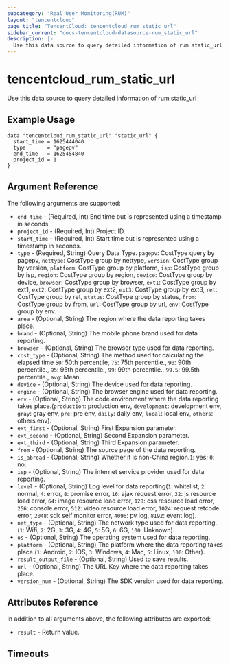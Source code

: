 ```yaml
---
subcategory: "Real User Monitoring(RUM)"
layout: "tencentcloud"
page_title: "TencentCloud: tencentcloud_rum_static_url"
sidebar_current: "docs-tencentcloud-datasource-rum_static_url"
description: |-
  Use this data source to query detailed information of rum static_url
---
```


# tencentcloud_rum_static_url

Use this data source to query detailed information of rum static_url

## Example Usage

```hcl
data "tencentcloud_rum_static_url" "static_url" {
  start_time = 1625444040
  type       = "pagepv"
  end_time   = 1625454840
  project_id = 1
}
```

## Argument Reference

The following arguments are supported:

* `end_time` - (Required, Int) End time but is represented using a timestamp in seconds.
* `project_id` - (Required, Int) Project ID.
* `start_time` - (Required, Int) Start time but is represented using a timestamp in seconds.
* `type` - (Required, String) Query Data Type. `pagepv`: CostType query by pagepv, `nettype`: CostType group by nettype, `version`: CostType group by version, `platform`: CostType group by platform, `isp`: CostType group by isp, `region`: CostType group by region, `device`: CostType group by device, `browser`: CostType group by browser, `ext1`: CostType group by ext1, `ext2`: CostType group by ext2, `ext3`: CostType group by ext3, `ret`: CostType group by ret, `status`: CostType group by status, `from`: CostType group by from, `url`: CostType group by url, `env`: CostType group by env.
* `area` - (Optional, String) The region where the data reporting takes place.
* `brand` - (Optional, String) The mobile phone brand used for data reporting.
* `browser` - (Optional, String) The browser type used for data reporting.
* `cost_type` - (Optional, String) The method used for calculating the elapsed time `50`: 50th percentile, `75`: 75th percentile., `90`: 90th percentile., `95`: 95th percentile., `99`: 99th percentile., `99.5`: 99.5th percentile., `avg`: Mean.
* `device` - (Optional, String) The device used for data reporting.
* `engine` - (Optional, String) The browser engine used for data reporting.
* `env` - (Optional, String) The code environment where the data reporting takes place.(`production`: production env, `development`: development env, `gray`: gray env, `pre`: pre env, `daily`: daily env, `local`: local env, `others`: others env).
* `ext_first` - (Optional, String) First Expansion parameter.
* `ext_second` - (Optional, String) Second Expansion parameter.
* `ext_third` - (Optional, String) Third Expansion parameter.
* `from` - (Optional, String) The source page of the data reporting.
* `is_abroad` - (Optional, String) Whether it is non-China region.`1`: yes; `0`: no.
* `isp` - (Optional, String) The internet service provider used for data reporting.
* `level` - (Optional, String) Log level for data reporting(`1`: whitelist, `2`: normal, `4`: error, `8`: promise error, `16`: ajax request error, `32`: js resource load error, `64`: image resource load error, `128`: css resource load error, `256`: console.error, `512`: video resource load error, `1024`: request retcode error, `2048`: sdk self monitor error, `4096`: pv log, `8192`: event log).
* `net_type` - (Optional, String) The network type used for data reporting.(`1`: Wifi, `2`: 2G, `3`: 3G, `4`: 4G, `5`: 5G, `6`: 6G, `100`: Unknown).
* `os` - (Optional, String) The operating system used for data reporting.
* `platform` - (Optional, String) The platform where the data reporting takes place.(`1`: Android, `2`: IOS, `3`: Windows, `4`: Mac, `5`: Linux, `100`: Other).
* `result_output_file` - (Optional, String) Used to save results.
* `url` - (Optional, String) The URL Key where the data reporting takes place.
* `version_num` - (Optional, String) The SDK version used for data reporting.

## Attributes Reference

In addition to all arguments above, the following attributes are exported:

* `result` - Return value.


## Timeouts

<no value>


